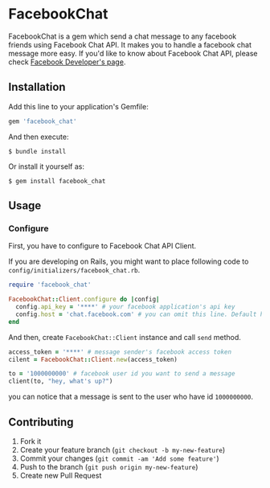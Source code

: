 # FacebookChat

FacebookChat is a gem which send a chat message to any facebook friends using Facebook Chat API. It makes you to handle a facebook chat message more easy. If you'd like to know about Facebook Chat API, please check [Facebook Developer's page](https://developers.facebook.com/docs/chat/).

## Installation

Add this line to your application's Gemfile:

```ruby
gem 'facebook_chat'
```

And then execute:

```console
$ bundle install
```

Or install it yourself as:

```console
$ gem install facebook_chat
```

## Usage

### Configure

First, you have to configure to Facebook Chat API Client.

If you are developing on Rails, you might want to place following code to `config/initializers/facebook_chat.rb`.

```ruby
require 'facebook_chat'

FacebookChat::Client.configure do |config|
  config.api_key = '****' # your facebook application's api key
  config.host = 'chat.facebook.com' # you can omit this line. Default host value is 'chat.facebook.com'
end
```

And then, create `FacebookChat::Client` instance and call `send` method.

```ruby
access_token = '****' # message sender's facebook access token
cilent = FacebookChat::Client.new(access_token)

to = '1000000000' # facebook user id you want to send a message
client(to, "hey, what's up?")
```

you can notice that a message is sent to the user who have id `1000000000`.

## Contributing

1. Fork it
2. Create your feature branch (`git checkout -b my-new-feature`)
3. Commit your changes (`git commit -am 'Add some feature'`)
4. Push to the branch (`git push origin my-new-feature`)
5. Create new Pull Request
